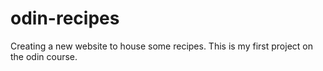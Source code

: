 # odin-recipes

Creating a new website to house some recipes. This is my first project on the odin course.